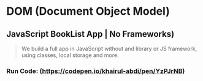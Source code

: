 # DOM (Document Object Model) 
## JavaScript BookList App | No Frameworks)

> We build a full app in JavaScript without and library or JS framework, using classes, local storage and more.

### Run Code: (https://codepen.io/khairul-abdi/pen/YzPJrNB)

